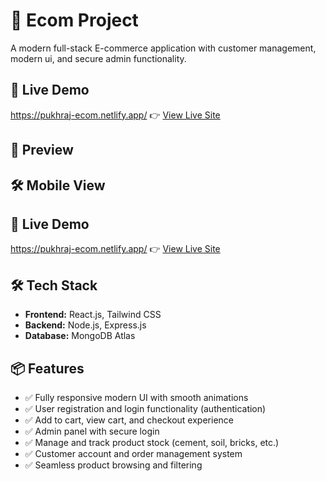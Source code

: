 # 🚀 Ecom Project

A modern full-stack E-commerce application with customer management, modern ui, and secure admin functionality.

## 🔗 Live Demo
https://pukhraj-ecom.netlify.app/
👉 [View Live Site](https://sparkling-druid-e40f86.netlify.app/)


## 📸 Preview



## 🛠️ Mobile View



## 🔗 Live Demo
https://pukhraj-ecom.netlify.app/
👉 [View Live Site](https://sparkling-druid-e40f86.netlify.app/)


## 🛠️ Tech Stack

- **Frontend:** React.js, Tailwind CSS
- **Backend:** Node.js, Express.js
- **Database:** MongoDB Atlas

## 📦 Features

- ✅ Fully responsive modern UI with smooth animations
- ✅ User registration and login functionality (authentication)
- ✅ Add to cart, view cart, and checkout experience
- ✅ Admin panel with secure login
- ✅ Manage and track product stock (cement, soil, bricks, etc.)
- ✅ Customer account and order management system
- ✅ Seamless product browsing and filtering
